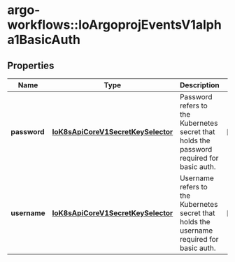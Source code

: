 # argo-workflows::IoArgoprojEventsV1alpha1BasicAuth

## Properties
Name | Type | Description | Notes
------------ | ------------- | ------------- | -------------
**password** | [**IoK8sApiCoreV1SecretKeySelector**](IoK8sApiCoreV1SecretKeySelector.md) | Password refers to the Kubernetes secret that holds the password required for basic auth. | [optional] 
**username** | [**IoK8sApiCoreV1SecretKeySelector**](IoK8sApiCoreV1SecretKeySelector.md) | Username refers to the Kubernetes secret that holds the username required for basic auth. | [optional] 


